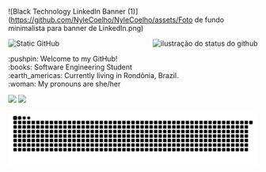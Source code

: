 ![Black Technology LinkedIn Banner (1)](https://github.com/NyleCoelho/NyleCoelho/assets/Foto de fundo minimalista para banner de LinkedIn.png)<br>

<img align='right' src="https://github-readme-stats.vercel.app/api?username=Nylecoelho&show_icons=true&title_color=FFFFFF&text_color=FFFFFF&icon_color=FFFFFF&bg_color=000000&cache_seconds=2300" alt="ilustração do status do github">  

<img src="https://img.shields.io/static/v1?label=Hello! I'm Bianca. &message=Software Engineer&color=000000&style=for-the-badge&logo=GitHub" alt="Static GitHub">

<p>:pushpin: Welcome to my GitHub!<br>:books: Software Engineering Student <br>:earth_americas: Currently living in Rondônia, Brazil. <br>:woman: My pronouns are she/her

[<img src="https://img.shields.io/badge/Gmail-D14836?style=for-the-badge&logo=gmail&logoColor=white" />](https://criarmeulink.com.br/u/1712771830)
[<img src="https://img.shields.io/badge/LinkedIn-0077B5?style=for-the-badge&logo=linkedin&logoColor=white"/>](https://www.linkedin.com/in/nylecoelho/)

![Snake animation](https://github.com/NyleCoelho/NyleCoelho/blob/output/github-contribution-grid-snake-dark.svg)

